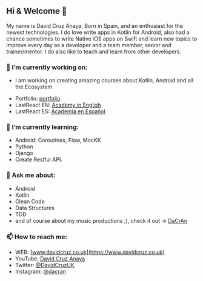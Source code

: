 ## Hi & Welcome 👋
My name is David Cruz Anaya, Born in Spain, and an enthusiast for the newest technologies.
I do love write apps in Kotlin for Android, also had a chance sometimes to write Native iOS apps on Swift and 
learn new topics to improve every day as a developer and a team member, senior and trainer/mentor.
I do also like to teach and learn from other developers.

### 🔭 I’m currently working on:
* I am working on creating amazing courses about Kotlin, Android and all the Ecosystem
- Portfolio: [portfolio](https://www.davidcruz.co.uk/potfolio)
- LastReact EN: [Academy in English](https://www.lastreact.uk/)
- LastReact ES: [Academia en Español](https://www.lastreact.com/)

### 🌱 I’m currently learning:
- Android: Coroutines, Flow, MocKK
- Python
- Django
- Create Restful API.

### 💬 Ask me about:
- Android
- Kotlin
- Clean Code
- Data Structures
- TDD
- and of course about my music productions ;), check it out -> [DaCrAn](https://www.youtube.com/channel/UCBD2YlDDEA6qZJRPOAT9FKQ)

### 📫 How to reach me:
- WEB: [www.davidcruz.co.uk](https://www.davidcruz.co.uk)
- YouTube: [David Cruz Anaya](https://www.youtube.com/c/DavidCruzAnaya)
- Twitter: [@DavidCruzUK](https://twitter.com/davidcruzuk)
- Instagram: [@dacran](https://www.instagram.com/dacran)

<!--
**DavidCruzUK/DavidCruzUK** is a ✨ _special_ ✨ repository because its `README.md` (this file) appears on your GitHub profile.

Here are some ideas to get you started:

- 🔭 I’m currently working on ...
- 🌱 I’m currently learning ...
- 👯 I’m looking to collaborate on ...
- 🤔 I’m looking for help with ...
- 💬 Ask me about ...
- 📫 How to reach me: ...
- 😄 Pronouns: ...
- ⚡ Fun fact: ...
-->
